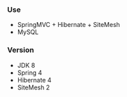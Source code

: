 ### Use
* SpringMVC + Hibernate + SiteMesh
* MySQL

### Version
* JDK 8
* Spring 4
* Hibernate 4
* SiteMesh 2

